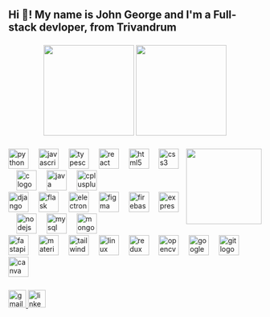 <h2 align="left">Hi 👋! My name is John George and I'm a Full-stack devloper, from Trivandrum</h2>

###

<div align="center" >
    <img height=180 src="https://github-readme-stats.vercel.app/api?username=john-George510&theme=merko" />
    <img height=180 src="https://github-readme-stats.vercel.app/api/top-langs?username=john-George510&theme=merko&layout=compact&langs_count=8&card_width=320" />
</div>

###

<img align="right" height="150" src="https://media0.giphy.com/media/bAQH7WXKqtIBrPs7sR/giphy.gif?cid=ecf05e47p6utbpzdvbmcgkm30ug32qq4gkglbko77emmsing&ep=v1_gifs_search&rid=giphy.gif&ct=g"  />

###

<div align="left">
   <a href="https://www.python.org/" target="_blank"><img src="https://cdn.jsdelivr.net/gh/devicons/devicon/icons/python/python-original.svg" height="40" alt="python logo" /></a>
  <img width="12" />
  <a href="https://developer.mozilla.org/en-US/docs/Web/JavaScript" target="_blank"><img src="https://cdn.jsdelivr.net/gh/devicons/devicon/icons/javascript/javascript-original.svg" height="40" alt="javascript logo" /></a>
  <img width="12" />
  <a href="https://www.typescriptlang.org/" target="_blank"><img src="https://cdn.jsdelivr.net/gh/devicons/devicon/icons/typescript/typescript-original.svg" height="40" alt="typescript logo" /></a>
  <img width="12" />
  <a href="https://reactjs.org/" target="_blank"><img src="https://cdn.jsdelivr.net/gh/devicons/devicon/icons/react/react-original.svg" height="40" alt="react logo" /></a>
  <img width="12" />
  <a href="https://developer.mozilla.org/en-US/docs/Web/HTML" target="_blank"><img src="https://cdn.jsdelivr.net/gh/devicons/devicon/icons/html5/html5-original.svg" height="40" alt="html5 logo" /></a>
  <img width="12" />
  <a href="https://developer.mozilla.org/en-US/docs/Web/CSS" target="_blank"><img src="https://cdn.jsdelivr.net/gh/devicons/devicon/icons/css3/css3-original.svg" height="40" alt="css3 logo" /></a>
  <img width="12" />
  <a href="https://en.cppreference.com/w/" target="_blank"><img src="https://cdn.jsdelivr.net/gh/devicons/devicon/icons/c/c-original.svg" height="40" alt="c logo" /></a>
  <img width="12" />
  <a href="https://www.java.com/" target="_blank"><img src="https://cdn.jsdelivr.net/gh/devicons/devicon/icons/java/java-original.svg" height="40" alt="java logo" /></a>
  <img width="12" />
  <a href="https://www.cplusplus.com/" target="_blank"><img src="https://cdn.jsdelivr.net/gh/devicons/devicon/icons/cplusplus/cplusplus-original.svg" height="40" alt="cplusplus logo" /></a>
  <img width="12" />
  <br/>
  <a href="https://www.djangoproject.com/" target="_blank"><img src="https://cdn.jsdelivr.net/gh/devicons/devicon/icons/django/django-plain.svg" height="40" alt="django logo" /></a>
  <img width="12" />
  <a href="https://flask.palletsprojects.com/" target="_blank"><img src="https://skillicons.dev/icons?i=flask" height="40" alt="flask logo" /></a>
  <img width="12" />
  <a href="https://www.electronjs.org/" target="_blank"><img src="https://cdn.jsdelivr.net/gh/devicons/devicon/icons/electron/electron-original.svg" height="40" alt="electron logo" /></a>
  <img width="12" />
  <a href="https://www.figma.com/" target="_blank"><img src="https://cdn.jsdelivr.net/gh/devicons/devicon/icons/figma/figma-original.svg" height="40" alt="figma logo" /></a>
  <img width="12" />
  <a href="https://firebase.google.com/" target="_blank"><img src="https://cdn.jsdelivr.net/gh/devicons/devicon/icons/firebase/firebase-plain.svg" height="40" alt="firebase logo" /></a>
  <img width="12" />
  <a href="https://expressjs.com/" target="_blank"><img src="https://skillicons.dev/icons?i=express" height="40" alt="express logo" /></a>
  <img width="12" />
  <a href="https://nodejs.org/" target="_blank"><img src="https://cdn.jsdelivr.net/gh/devicons/devicon/icons/nodejs/nodejs-original.svg" height="40" alt="nodejs logo" /></a>
  <img width="12" />
  <a href="https://www.mysql.com/" target="_blank"><img src="https://cdn.jsdelivr.net/gh/devicons/devicon/icons/mysql/mysql-original.svg" height="40" alt="mysql logo" /></a>
  <img width="12" />
  <a href="https://www.mongodb.com/" target="_blank"><img src="https://cdn.jsdelivr.net/gh/devicons/devicon/icons/mongodb/mongodb-original.svg" height="40" alt="mongodb logo" /></a>
  <img width="12" />
  <br/>
  <a href="https://fastapi.tiangolo.com/" target="_blank"><img src="https://cdn.jsdelivr.net/gh/devicons/devicon/icons/fastapi/fastapi-original.svg" height="40" alt="fastapi logo" /></a>
  <img width="12" />
  <a href="https://material-ui.com/" target="_blank"><img src="https://cdn.jsdelivr.net/gh/devicons/devicon/icons/materialui/materialui-original.svg" height="40" alt="materialui logo" /></a>
  <img width="12" />
  <a href="https://tailwindcss.com/" target="_blank"><img src="https://cdn.simpleicons.org/tailwindcss/06B6D4" height="40" alt="tailwindcss logo" /></a>
  <img width="12" />
  <a href="https://www.linux.org/" target="_blank"><img src="https://cdn.jsdelivr.net/gh/devicons/devicon/icons/linux/linux-original.svg" height="40" alt="linux logo" /></a>
  <img width="12" />
  <a href="https://redux.js.org/" target="_blank"><img src="https://cdn.simpleicons.org/redux/764ABC" height="40" alt="redux logo" /></a>
  <img width="12" />
  <a href="https://opencv.org/" target="_blank"><img src="https://cdn.jsdelivr.net/gh/devicons/devicon/icons/opencv/opencv-original.svg" height="40" alt="opencv logo" /></a>
  <img width="12" />
  <a href="https://cloud.google.com/" target="_blank"><img src="https://skillicons.dev/icons?i=gcp" height="40" alt="googlecloud logo" /></a>
  <img width="12" />
  <a href="https://git-scm.com/" target="_blank"><img src="https://cdn.simpleicons.org/git/F05032" height="40" alt="git logo" /></a>
  <img width="12" />
  <a href="https://www.canva.com/" target="_blank"><img src="https://cdn.jsdelivr.net/gh/devicons/devicon/icons/canva/canva-original.svg" height="40" alt="canva logo" /></a>
  <img width="12" />
</div>

###

<div align="left">
  <a href="meetjohn510@gmail.com" target="_blank">
    <img src="https://img.shields.io/static/v1?message=Gmail&logo=gmail&label=&color=D14836&logoColor=white&labelColor=&style=for-the-badge" height="35" alt="gmail logo"  />
  </a>
  <a href="https://www.linkedin.com/in/johngeorgechelamattom/" target="_blank">
    <img src="https://img.shields.io/static/v1?message=LinkedIn&logo=linkedin&label=&color=0077B5&logoColor=white&labelColor=&style=for-the-badge" height="35" alt="linkedin logo"  />
  </a>
</div>

###
